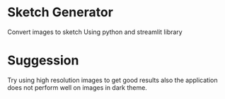 # Sketch Generator
 Convert images to sketch Using python and streamlit library

# Suggession
Try using high resolution images to get good results also the application does not perform well on images in dark theme.
